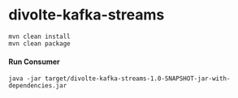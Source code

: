 # divolte-kafka-streams

```
mvn clean install
mvn clean package
```

#### Run Consumer
```
java -jar target/divolte-kafka-streams-1.0-SNAPSHOT-jar-with-dependencies.jar
```
